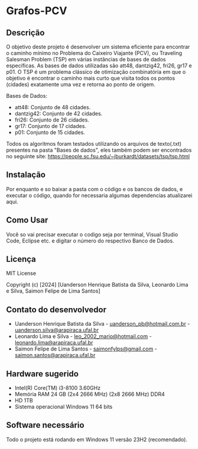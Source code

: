 # Grafos-PCV

## Descrição
O objetivo deste projeto é desenvolver um sistema eficiente para encontrar o caminho mínimo no Problema do Caixeiro Viajante (PCV), ou Traveling Salesman Problem (TSP) em várias instâncias de bases de dados específicas. As bases de dados utilizadas são att48, dantzig42, fri26, gr17 e p01. O TSP é um problema clássico de otimização combinatória em que o objetivo é encontrar o caminho mais curto que visita todos os pontos (cidades) exatamente uma vez e retorna ao ponto de origem.

Bases de Dados:

* att48:     Conjunto de 48 cidades.
* dantzig42: Conjunto de 42 cidades.
* fri26:     Conjunto de 26 cidades.
* gr17:      Conjunto de 17 cidades.
* p01:       Conjunto de 15 cidades.

Todos os algoritmos foram testados utilizando os arquivos de texto(.txt) presentes na pasta "Bases de dados", eles também podem ser encontrados no seguinte site:
https://people.sc.fsu.edu/~jburkardt/datasets/tsp/tsp.html

## Instalação
Por enquanto e so baixar a pasta com o código e os bancos de dados, e executar o código, quando for necessaria algumas dependencias atualizarei aqui.

## Como Usar
Você so vai precisar executar o codigo seja por terminal, Visual Studio Code, Eclipse etc. e digitar o número do respectivo Banco de Dados.

## Licença
MIT License

Copyright (c) [2024] [Uanderson Henrique Batista da Silva, Leonardo Lima e Silva, Saimon Felipe de Lima Santos]


## Contato do desenvolvedor
* Uanderson Henrique Batista da Silva - uanderson_pb@hotmail.com.br - uanderson.silva@arapiraca.ufal.br
* Leonardo Lima e Silva - leo_2002_mario@hotmail.com - leonardo.lima@arapiraca.ufal.br
* Saimon Felipe de Lima Santos - saimonfylps@gmail.com - saimon.santos@arapiraca.ufal.br

## Hardware sugerido
* Intel(R) Core(TM) i3-8100 3.60GHz
* Memória RAM 24 GB (2x4 2666 MHz) (2x8 2666 MHz) DDR4
* HD 1TB
* Sistema operacional Windows 11 64 bits

## Software necessário
Todo o projeto está rodando em Windows 11 versão 23H2 (recomendado).
